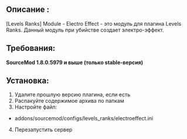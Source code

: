 ## Описание :
[Levels Ranks] Module - Electro Effect - это модуль для плагина Levels Ranks. Данный модуль при убийстве создает электро-эффект.

## Требования:

**SourceMod 1.8.0.5979 и выше (только stable-версия)**

## Установка:
1) Удалите прошлую версию плагина, если есть
2) Распакуйте содержимое архива по папкам
3) Настройте файл:
- addons/sourcemod/configs/levels_ranks/electroeffect.ini
4) Перезапустить сервер
